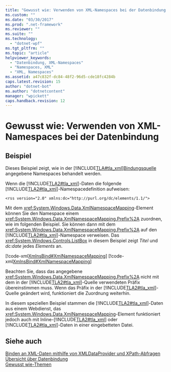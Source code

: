```yaml
---
title: "Gewusst wie: Verwenden von XML-Namespaces bei der Datenbindung | Microsoft Docs"
ms.custom: ""
ms.date: "03/30/2017"
ms.prod: ".net-framework"
ms.reviewer: ""
ms.suite: ""
ms.technology: 
  - "dotnet-wpf"
ms.tgt_pltfrm: ""
ms.topic: "article"
helpviewer_keywords: 
  - "Datenbindung, XML-Namespaces"
  - "Namespaces, XML"
  - "XML, Namespaces"
ms.assetid: a47c832f-dc84-48f2-96d5-cde18fc4284b
caps.latest.revision: 15
author: "dotnet-bot"
ms.author: "dotnetcontent"
manager: "wpickett"
caps.handback.revision: 12
---
```

# Gewusst wie: Verwenden von XML-Namespaces bei der Datenbindung
## Beispiel  
 Dieses Beispiel zeigt, wie in der [!INCLUDE[TLA#tla_xml](../../../../includes/tlasharptla-xml-md.md)][Bindungsquelle](GTMT) angegebene Namespaces behandelt werden.  
  
 Wenn die [!INCLUDE[TLA2#tla_xml](../../../../includes/tla2sharptla-xml-md.md)]\-Daten die folgende [!INCLUDE[TLA2#tla_xml](../../../../includes/tla2sharptla-xml-md.md)]\-Namespacedefinition aufweisen:  
  
 `<rss version="2.0" xmlns:dc="http://purl.org/dc/elements/1.1/">`  
  
 Mit dem <xref:System.Windows.Data.XmlNamespaceMapping>\-Element können Sie den Namespace einem <xref:System.Windows.Data.XmlNamespaceMapping.Prefix%2A> zuordnen, wie im folgenden Beispiel.  Sie können dann mit dem <xref:System.Windows.Data.XmlNamespaceMapping.Prefix%2A> auf den [!INCLUDE[TLA2#tla_xml](../../../../includes/tla2sharptla-xml-md.md)]\-Namespace verweisen.  Das <xref:System.Windows.Controls.ListBox> in diesem Beispiel zeigt *Titel* und *dc:date* jedes *Elements* an.  
  
 [!code-xml[XmlnsBind#XmlNamespaceMapping](../../../../samples/snippets/xaml/VS_Snippets_Wpf/XmlnsBind/XAML/Window1.xaml#xmlnamespacemapping)]
 [!code-xml[XmlnsBind#XmlNamespaceMapping](../../../../samples/snippets/csharp/VS_Snippets_Wpf/XmlnsBind/CS/Window1.xaml#xmlnamespacemapping)]  
  
 Beachten Sie, dass das angegebene <xref:System.Windows.Data.XmlNamespaceMapping.Prefix%2A> nicht mit dem in der [!INCLUDE[TLA2#tla_xml](../../../../includes/tla2sharptla-xml-md.md)]\-Quelle verwendeten Präfix übereinstimmen muss. Wenn das Präfix in der [!INCLUDE[TLA2#tla_xml](../../../../includes/tla2sharptla-xml-md.md)]\-Quelle geändert wird, funktioniert die Zuordnung weiterhin.  
  
 In diesem speziellen Beispiel stammen die [!INCLUDE[TLA2#tla_xml](../../../../includes/tla2sharptla-xml-md.md)]\-Daten aus einem Webdienst, das <xref:System.Windows.Data.XmlNamespaceMapping>\-Element funktioniert jedoch auch mit Inline\-[!INCLUDE[TLA2#tla_xml](../../../../includes/tla2sharptla-xml-md.md)] oder [!INCLUDE[TLA2#tla_xml](../../../../includes/tla2sharptla-xml-md.md)]\-Daten in einer eingebetteten Datei.  
  
## Siehe auch  
 [Binden an XML\-Daten mithilfe von XMLDataProvider und XPath\-Abfragen](../../../../docs/framework/wpf/data/how-to-bind-to-xml-data-using-an-xmldataprovider-and-xpath-queries.md)   
 [Übersicht über Datenbindung](../../../../docs/framework/wpf/data/data-binding-overview.md)   
 [Gewusst wie\-Themen](../../../../docs/framework/wpf/data/data-binding-how-to-topics.md)